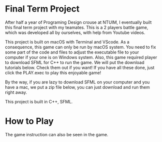 # Final Term Project

After half a year of Programing Design crouse at NTUIM, I eventually built this final term project with my teamates. This is a 2 players battle game, which was developed all by ourselves, with help from Youtube videos.

This project is built on macOS with Terminal and VScode. As a consequence, this game can only be run by macOS system. You need to fix some part of the code and files to adjust the executable file to your computer if your one is on Windows system. Also, this game required player to download SFML for C++ to run the game. We will put the download tutorials below. Check them out if you want! If you have all these done, just click the PLAY.exec to play this enjoyable game!

By the way, if you are lazy to download SFML on your computer and you have a mac, we put a zip file below, you can just download and run them right away.

This project is built in C++, SFML.

# How to Play
The game instruction can also be seen in the game.

